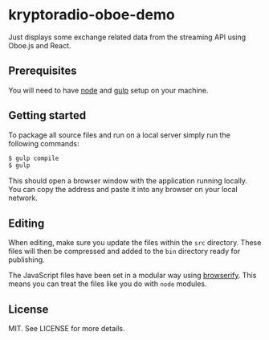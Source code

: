 # kryptoradio-oboe-demo

Just displays some exchange related data from the streaming API using Oboe.js and React.

## Prerequisites

You will need to have [node][node] and [gulp][gulp] setup on your machine.

## Getting started

To package all source files and run on a local server simply run the following commands:

```sh
$ gulp compile
$ gulp
```

This should open a browser window with the application running locally. You can copy the address and paste it into any browser on your local network.

## Editing

When editing, make sure you update the files within the `src` directory. These files will then be compressed and added to the `bin` directory ready for publishing.

The JavaScript files have been set in a modular way using [browserify][browserify]. This means you can treat the files like you do with `node` modules.

[node]:       http://nodejs.org/
[gulp]:       http://gulpjs.com/
[browserify]: http://browserify.org/

## License

MIT. See LICENSE for more details.

